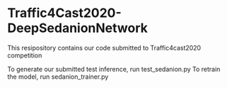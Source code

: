 # Traffic4Cast2020-DeepSedanionNetwork
This resipository contains our code submitted to Traffic4cast2020 competition

To generate our submitted test inference, run test_sedanion.py
To retrain the model, run sedanion_trainer.py
